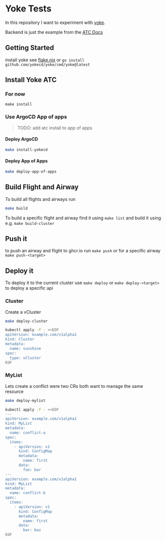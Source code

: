 # Yoke Tests

In this repository I want to experiment with [yoke](https://yokecd.github.io/docs/).

Backend is just the example from the [ATC Docs](https://yokecd.github.io/docs/airtrafficcontroller/atc/)

## Getting Started

install yoke see [flake.nix](./flake.nix) or `go install github.com/yokecd/yoke/cmd/yoke@latest`


## Install Yoke ATC

### For now
`make install`

### Use ArgoCD App of apps

> TODO: add atc install to app of apps

#### Deploy ArgoCD
```sh
make install-yokecd
```
#### Deploy App of Apps
```sh
make deploy-app-of-apps
```

## Build Flight and Airway

To build all flights and airways run
```sh
make build
```

To build a specific flight and airway find it using `make list` and build it using e.g. `make build-cluster`

## Push it
to push an airway and flight to ghcr.io run `make push` or for a specific airway `make push-<target>`

## Deploy it

To deploy it to the current cluster use `make deploy` or `make deploy-<target>` to deploy a specific api

### Cluster

Create a vCluster

```sh
make deploy-cluster

kubectl apply -f - <<EOF
apiVersion: example.com/v1alpha1
kind: Cluster
metadata:
  name: sunshine
spec:
  type: vCluster
EOF
```

### MyList

Lets create a conflict were two CRs both want to manage the same resource

```sh
make deploy-mylist

kubectl apply -f - <<EOF
---
apiVersion: example.com/v1alpha1
kind: MyList
metadata:
  name: conflict-a
spec:
  items:
    - apiVersion: v1
      kind: ConfigMap
      metadata:
        name: first
      data:
        foo: bar
---
apiVersion: example.com/v1alpha1
kind: MyList
metadata:
  name: conflict-b
spec:
  items:
    - apiVersion: v1
      kind: ConfigMap
      metadata:
        name: first
      data:
        bar: baz
EOF
```